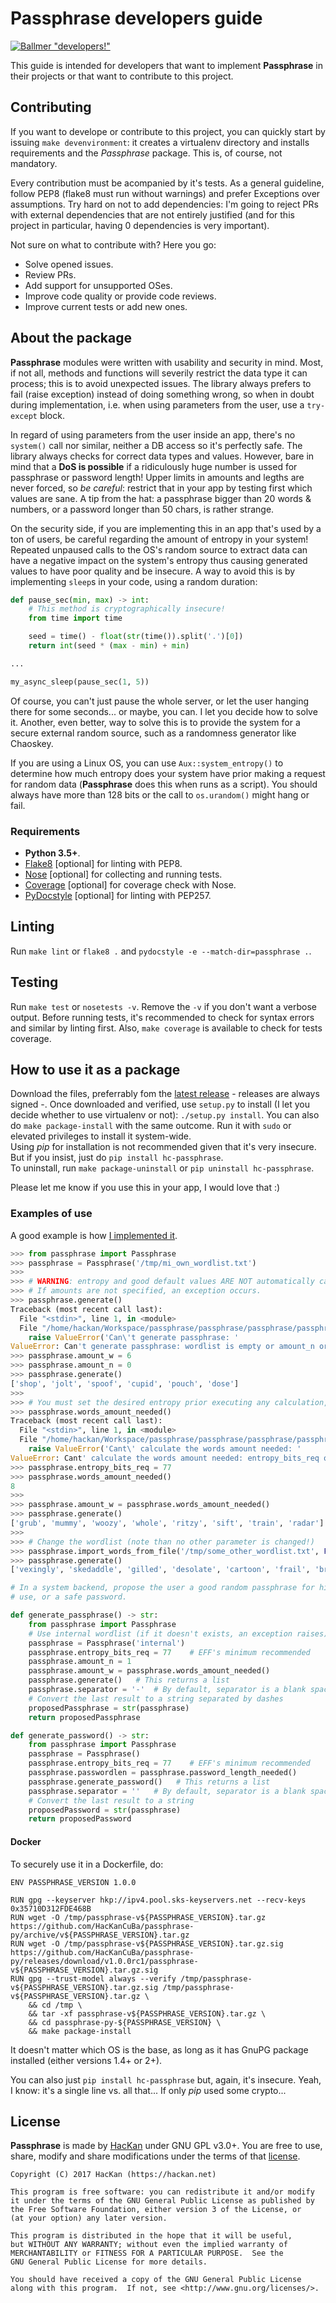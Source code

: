# Passphrase developers guide

[![Ballmer "developers!"](https://passh.hackan.net/img/developers.png)](http://www.youtube.com/watch?v=V-FkalybggA "Developers")

This guide is intended for developers that want to implement **Passphrase** in their projects or that want to contribute to this project.

## Contributing

If you want to develope or contribute to this project, you can quickly start by issuing `make devenvironment`: it creates a virtualenv directory and installs requirements and the *Passphrase* package. This is, of course, not mandatory.

Every contribution must be acompanied by it's tests. As a general guideline, follow PEP8 (flake8 must run without warnings) and prefer Exceptions over assumptions. Try hard on not to add dependencies: I'm going to reject PRs with external dependencies that are not entirely justified (and for this project in particular, having 0 dependencies is very important).

Not sure on what to contribute with? Here you go:

* Solve opened issues.
* Review PRs.
* Add support for unsupported OSes.
* Improve code quality or provide code reviews.
* Improve current tests or add new ones.

## About the package

**Passphrase** modules were written with usability and security in mind. Most, if not all, methods and functions will severily restrict the data type it can process; this is to avoid unexpected issues. The library always prefers to fail (raise exception) instead of doing something wrong, so when in doubt during implementation, i.e. when using parameters from the user, use a `try-except` block.

In regard of using parameters from the user inside an app, there's no `system()` call nor similar, neither a DB access so it's perfectly safe. The library always checks for correct data types and values. However, bare in mind that a **DoS is possible** if a ridiculously huge number is ussed for passphrase or password length! Upper limits in amounts and legths are never forced, so *be careful*: restrict that in your app by testing first which values are sane. A tip from the hat: a passphrase bigger than 20 words & numbers, or a password longer than 50 chars, is rather strange.

On the security side, if you are implementing this in an app that's used by a ton of users, be careful regarding the amount of entropy in your system! Repeated unpaused calls to the OS's random source to extract data can have a negative impact on the system's entropy thus causing generated values to have poor quality and be insecure. A way to avoid this is by implementing `sleep`s in your code, using a random duration:

```python
def pause_sec(min, max) -> int:
    # This method is cryptographically insecure!
    from time import time

    seed = time() - float(str(time()).split('.')[0])
    return int(seed * (max - min) + min)

...

my_async_sleep(pause_sec(1, 5))
```

Of course, you can't just pause the whole server, or let the user hanging there for some seconds... or maybe, you can. I let you decide how to solve it. Another, even better, way to solve this is to provide the system for a secure external random source, such as a randomness generator like Chaoskey.

If you are using a Linux OS, you can use `Aux::system_entropy()` to determine how much entropy does your system have prior making a request for random data (**Passphrase** does this when runs as a script). You should always have more than 128 bits or the call to `os.urandom()` might hang or fail.

### Requirements

* **Python 3.5+**.
* [Flake8](http://flake8.pycqa.org/en/latest/) [optional] for linting with PEP8.
* [Nose](https://nose.readthedocs.io/en/latest/) [optional] for collecting and running tests.
* [Coverage](https://bitbucket.org/ned/coveragepy) [optional] for coverage check with Nose.
* [PyDocstyle](http://www.pydocstyle.org/) [optional] for linting with PEP257.

## Linting

Run `make lint` or `flake8 .` and `pydocstyle -e --match-dir=passphrase .`.

## Testing

Run `make test` or `nosetests -v`. Remove the `-v` if you don't want a verbose output. Before running tests, it's recommended to check for syntax errors and similar by linting first. Also, `make coverage` is available to check for tests coverage.

## How to use it as a package

Download the files, preferrably fom the [latest release](https://github.com/HacKanCuBa/passphrase-py/releases/latest) - releases are always signed -. Once downloaded and verified, use `setup.py` to install (I let you decide whether to use virtualenv or not): `./setup.py install`. You can also do `make package-install` with the same outcome. Run it with `sudo` or elevated privileges to install it system-wide.  
Using *pip* for installation is not recommended given that it's very insecure. But if you insist, just do `pip install hc-passphrase`.  
To uninstall, run `make package-uninstall` or `pip uninstall hc-passphrase`.  

Please let me know if you use this in your app, I would love that :)

### Examples of use

A good example is how [I implemented it](passphrase/__main__.py).

```python
>>> from passphrase import Passphrase
>>> passphrase = Passphrase('/tmp/mi_own_wordlist.txt')
>>> 
>>> # WARNING: entropy and good default values ARE NOT automatically calculated!
>>> # If amounts are not specified, an exception occurs.
>>> passphrase.generate()
Traceback (most recent call last):
  File "<stdin>", line 1, in <module>
  File "/home/hackan/Workspace/passphrase/passphrase/passphrase/passphrase.py", line 345, in generate
    raise ValueError('Can\'t generate passphrase: '
ValueError: Can't generate passphrase: wordlist is empty or amount_n or amount_w isn't set
>>> passphrase.amount_w = 6
>>> passphrase.amount_n = 0
>>> passphrase.generate()
['shop', 'jolt', 'spoof', 'cupid', 'pouch', 'dose']
>>> 
>>> # You must set the desired entropy prior executing any calculation, or else...
>>> passphrase.words_amount_needed()
Traceback (most recent call last):
  File "<stdin>", line 1, in <module>
  File "/home/hackan/Workspace/passphrase/passphrase/passphrase/passphrase.py", line 314, in words_amount_needed
    raise ValueError('Cant\' calculate the words amount needed: '
ValueError: Cant' calculate the words amount needed: entropy_bits_req or amount_n isn't set
>>> passphrase.entropy_bits_req = 77
>>> passphrase.words_amount_needed()
8
>>> 
>>> passphrase.amount_w = passphrase.words_amount_needed()
>>> passphrase.generate()
['grub', 'mummy', 'woozy', 'whole', 'ritzy', 'sift', 'train', 'radar']
>>> 
>>> # Change the wordlist (note than no other parameter is changed!)
>>> passphrase.import_words_from_file('/tmp/some_other_wordlist.txt', False)
>>> passphrase.generate()
['vexingly', 'skedaddle', 'gilled', 'desolate', 'cartoon', 'frail', 'brute', 'filled']
```

```python
# In a system backend, propose the user a good random passphrase for him to
# use, or a safe password.

def generate_passphrase() -> str:
    from passphrase import Passphrase
    # Use internal wordlist (if it doesn't exists, an exception raises)
    passphrase = Passphrase('internal')
    passphrase.entropy_bits_req = 77    # EFF's minimum recommended
    passphrase.amount_n = 1
    passphrase.amount_w = passphrase.words_amount_needed()
    passphrase.generate()   # This returns a list
    passphrase.separator = '-'  # By default, separator is a blank space!
    # Convert the last result to a string separated by dashes
    proposedPassphrase = str(passphrase)
    return proposedPassphrase

def generate_password() -> str:
    from passphrase import Passphrase
    passphrase = Passphrase()
    passphrase.entropy_bits_req = 77    # EFF's minimum recommended
    passphrase.passwordlen = passphrase.password_length_needed()
    passphrase.generate_password()   # This returns a list
    passphrase.separator = ''   # By default, separator is a blank space!
    # Convert the last result to a string
    proposedPassword = str(passphrase)
    return proposedPassword
```

#### Docker

To securely use it in a Dockerfile, do:

```
ENV PASSPHRASE_VERSION 1.0.0

RUN gpg --keyserver hkp://ipv4.pool.sks-keyservers.net --recv-keys 0x35710D312FDE468B
RUN wget -O /tmp/passphrase-v${PASSPHRASE_VERSION}.tar.gz https://github.com/HacKanCuBa/passphrase-py/archive/v${PASSPHRASE_VERSION}.tar.gz
RUN wget -O /tmp/passphrase-v${PASSPHRASE_VERSION}.tar.gz.sig https://github.com/HacKanCuBa/passphrase-py/releases/download/v1.0.0rc1/passphrase-v${PASSPHRASE_VERSION}.tar.gz.sig
RUN gpg --trust-model always --verify /tmp/passphrase-v${PASSPHRASE_VERSION}.tar.gz.sig /tmp/passphrase-v${PASSPHRASE_VERSION}.tar.gz \
    && cd /tmp \
    && tar -xf passphrase-v${PASSPHRASE_VERSION}.tar.gz \
    && cd passphrase-py-${PASSPHRASE_VERSION} \
    && make package-install
```

It doesn't matter which OS is the base, as long as it has GnuPG package installed (either versions 1.4+ or 2+).

You can also just `pip install hc-passphrase` but, again, it's insecure. Yeah, I know: it's a single line vs. all that... If only *pip* used some crypto...

## License

**Passphrase** is made by [HacKan](https://hackan.net) under GNU GPL v3.0+. You are free to use, share, modify and share modifications under the terms of that [license](LICENSE).

    Copyright (C) 2017 HacKan (https://hackan.net)

    This program is free software: you can redistribute it and/or modify
    it under the terms of the GNU General Public License as published by
    the Free Software Foundation, either version 3 of the License, or
    (at your option) any later version.

    This program is distributed in the hope that it will be useful,
    but WITHOUT ANY WARRANTY; without even the implied warranty of
    MERCHANTABILITY or FITNESS FOR A PARTICULAR PURPOSE.  See the
    GNU General Public License for more details.

    You should have received a copy of the GNU General Public License
    along with this program.  If not, see <http://www.gnu.org/licenses/>.
